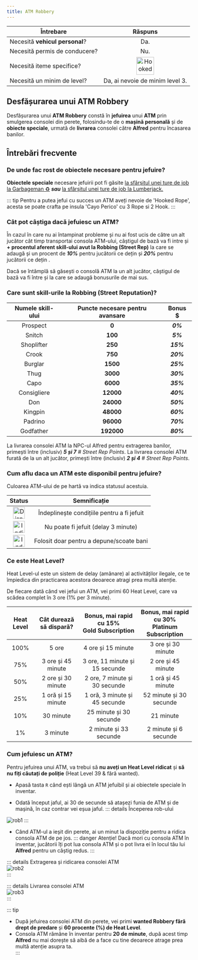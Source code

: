 ```yaml
---
title: ATM Robbery
---
```


| Întrebare   | Răspuns |
| ----------- | :-----------: |
| Necesită **vehicul personal**? | Da. |
| Necesită permis de conducere? | Nu. |
| Necesită iteme specifice? | <Image src="https://i.imgur.com/OQ1GppJ.png" alt="Hooked-rope" width="48" label="Hooked Rope" />
| Necesită un minim de level? | Da, ai nevoie de minim level 3. |


## Desfășurarea unui **ATM Robbery**

Desfășurarea unui **ATM Robbery** constă în **jefuirea** unui **ATM** prin smulgerea consolei din perete, folosindu-te de o **mașină personală** și de **obiecte speciale**, urmată de **livrarea** consolei către **Alfred** pentru încasarea banilor.

## Întrebări frecvente

### De unde fac rost de obiectele necesare pentru jefuire?

**Obiectele speciale** necesare jefuirii pot fi găsite [la sfârșitul unei ture de job la Garbageman ♻️](../jobs/garbageman#obiecte-speciale-pentru-crafting-și-alte-activități--șanse-de-găsire) ***sau*** [la sfârșitul unei ture de job la Lumberjack.](../jobs/lumberjack.md#obiecte-speciale-pentru-crafting-și-alte-activități--șanse-de-găsire)

::: tip
Pentru a putea jefui cu succes un ATM aveți nevoie de 'Hooked Rope', acesta se poate crafta pe insula 'Cayo Perico' cu 3 Rope si 2 Hook.
:::

### Cât pot câștiga dacă jefuiesc un ATM?

În cazul în care nu ai întampinat probleme și nu ai fost ucis de către un alt jucător cât timp transportai consola ATM-ului, câștigul de bază va fi intre <MarkedMoney :amount="4300" /> și <MarkedMoney :amount="6000" /> **+ procentul aferent skill-ului avut la Robbing (Street Rep)** la care se adaugă și un procent de _**10%**_ pentru jucătorii ce dețin <PremiumSubscription type="gold" /> și _**20%**_ pentru jucătorii ce dețin <PremiumSubscription type="platinum" />.

Dacă se întâmplă să găsești o consolă ATM la un alt jucător, câștigul de bază va fi între <MarkedMoney :amount="1850" /> și <Dinero :amount='2250'/> la care se adaugă bonusurile de mai sus.

### Care sunt skill-urile la Robbing (Street Reputation)?

| Numele skill-ului | Puncte necesare pentru avansare | Bonus $ |
| :-----------: | :-----------: | :-----------: |
| Prospect | **0** |  _**0%**_ |
| Snitch | **100** |  _**5%**_ |
| Shoplifter | **250** |  _**15%**_ |
| Crook | **750** |  _**20%**_ |
| Burglar | **1500** |  _**25%**_ |
| Thug | **3000** |  _**30%**_ |
| Capo | **6000** |  _**35%**_ |
| Consigliere | **12000** |  _**40%**_ |
| Don | **24000** |  _**50%**_ |
| Kingpin | **48000** |  _**60%**_ |
| Padrino | **96000** |  _**70%**_ |
| Godfather | **192000** |  _**80%**_ |

La livrarea consolei ATM la NPC-ul Alfred pentru extragerea banilor, primești între (inclusiv) _**5 și 7**_ *# Street Rep Points*.
La livrarea consolei ATM furată de la un alt jucător, primești între (inclusiv) _**2 și 4**_ *# Street Rep Points*.

### Cum aflu daca un ATM este disponibil pentru jefuire?

Culoarea ATM-ului de pe hartă va indica statusul acestuia.

| Status   | Semnificație | 
| :-----------: | :-----------: |
| <Image src="https://i.imgur.com/t2ZYapF.png" width="32" alt="Disponibil" label="Disponibil" />  | Îndeplinește condițiile pentru a fi jefuit |
| <Image src="https://i.imgur.com/LNnW3DH.png" width="32" alt="Indisponibil" label="Indisponibil" /> | Nu poate fi jefuit (delay 3 minute) |
| <Image src="https://i.imgur.com/gxhqRjU.png" width="32" alt="Indestructibil" label="Indestructibil" />  | Folosit doar pentru a depune/scoate bani |

### Ce este Heat Level?

Heat Level-ul este un sistem de delay (amânare) al activităților ilegale, ce te împiedica din practicarea acestora deoarece atragi prea multă atenție.

De fiecare dată când vei jefui un ATM, vei primi 60 Heat Level, care va scădea complet în 3 ore (1% per 3 minute).

| Heat Level | Cât durează să dispară? | Bonus, mai rapid cu 15%<br>**<Color hex="#FFD700">Gold Subscription</Color>** | Bonus, mai rapid cu 30%<br>**<Color hex="#100C84">Platinum Subscription</Color>** |
| :-----------: | :-----------: | :-----------: | :-----------: | 
| 100% | 5 ore | 4 ore și 15 minute | 3 ore și 30 minute |
| 75% | 3 ore și 45 minute | 3 ore, 11 minute și 15 secunde | 2 ore și 45 minute |
| 50% | 2 ore și 30 minute | 2 ore, 7 minute și 30 secunde | 1 oră și 45 minute | 
| 25% | 1 oră și 15 minute | 1 oră, 3 minute și 45 secunde | 52 minute și 30 secunde |
| 10% | 30 minute | 25 minute și 30 secunde | 21 minute |
| 1% | 3 minute | 2 minute și 33 secunde | 2 minute și 6 secunde |

### Cum jefuiesc un ATM?

Pentru jefuirea unui ATM, va trebui să **nu aveți un Heat Level ridicat** și **să nu fiți căutați de poliție** (Heat Level 39 & fără wanted).

- Apasă tasta `R` când ești lângă un ATM jefuibil și ai obiectele speciale în inventar.

- Odată început jaful, ai 30 de secunde să atașezi funia de ATM și de mașină, în caz contrar vei eșua jaful.
::: details Începerea rob-ului  
 <Image src="https://i.imgur.com/QfRdUH2.gif" alt="rob1" />  
:::

- Când ATM-ul a ieșit din perete, ai un minut la dispoziție pentru a ridica consola ATM de pe jos.
::: danger Atenție! 
 Dacă mori cu consola ATM în inventar, jucătorii îți pot lua consola ATM și o pot livra ei în locul tău lui **Alfred** pentru un câștig redus. 
:::

::: details Extragerea și ridicarea consolei ATM  
 <Image src="https://i.imgur.com/8M5RmCd.gif" alt="rob2" />  
:::

::: details Livrarea consolei ATM  
 <Image src="https://i.imgur.com/UlgLvoJ.gif" alt="rob3" />  
:::

::: tip   
- După jefuirea consolei ATM din perete, vei primi **wanted Robbery fără drept de predare** și **60 procente (%) de Heat Level**. 
- Consola ATM rămâne în inventar pentru **20 de minute**, după acest timp **Alfred** nu mai dorește să aibă de a face cu tine deoarece atrage prea multă atenție asupra ta.  
:::

